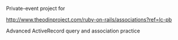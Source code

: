 Private-event project for

http://www.theodinproject.com/ruby-on-rails/associations?ref=lc-pb


Advanced ActiveRecord query and association practice